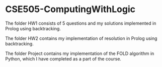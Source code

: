 # CSE505-ComputingWithLogic

The folder HW1 consists of 5 questions and my solutions implemented in Prolog using backtracking.

The folder HW2 contains my implementation of resolution in Prolog using backtracking.

The folder Project contains my implementation of the FOLD algorithm in Python, which I have completed as a part of the course.
